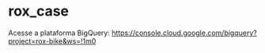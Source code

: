 # rox_case

Acesse a plataforma BigQuery:
  https://console.cloud.google.com/bigquery?project=rox-bike&ws=!1m0
  
